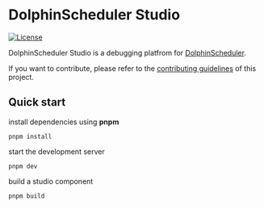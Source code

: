 # DolphinScheduler Studio

[![License](https://img.shields.io/badge/license-Apache%202-4EB1BA.svg)](https://www.apache.org/licenses/LICENSE-2.0.html)

DolphinScheduler Studio is a debugging platfrom for [DolphinScheduler](https://github.com/apache/dolphinscheduler).

If you want to contribute, please refer to the [contributing guidelines](./CONTRIBUTING.md) of this project.


## Quick start

install dependencies using **pnpm**

```shell
pnpm install
```
start the development server

```shell
pnpm dev
```

build a studio component

```shell
pnpm build
```